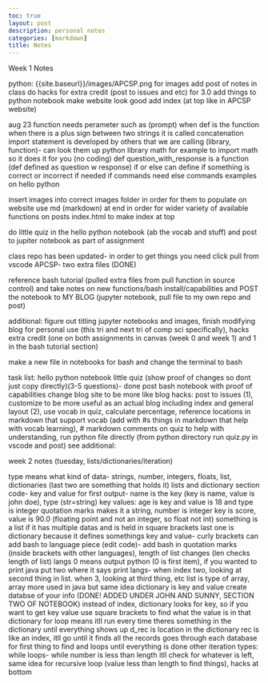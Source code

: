 ```yaml
---
toc: true
layout: post
description: personal notes
categories: [markdown]
title: Notes
---
```


Week 1 Notes 

python: {{site.baseurl}}/images/APCSP.png for images
add post of notes in class
do hacks for extra credit (post to issues and etc) for 3.0 
add things to python notebook
make website look good 
add index (at top like in APCSP website) 


aug 23
function needs perameter such as (prompt) when def is the function
when there is a plus sign between two strings it is called concatenation 
import statement is developed by others that we are calling (library, function)- can look them up
python library math for example to import math so it does it for you (no coding)
def question_with_response is a function (def defined as question w response)
if or else can define if something is correct or incorrect if needed
if commands need else commands
examples on hello python

insert images into correct images folder in order for them to populate on website
use md (markdown) at end in order for wider variety of available functions on posts
index.html to make index at top 

do little quiz in the hello python notebook (ab the vocab and stuff) and post to jupiter notebook as part of assignment

class repo has been updated- in order to get things you need click pull from vscode APCSP- two extra files (DONE)

reference bash tutorial (pulled extra files from pull function in source control) and take notes on new functions/bash install/capabilities and POST the notebook to MY BLOG (jupyter notebook, pull file to my own repo and post) 

additional: figure out titling jupyter notebooks and images, finish modifying blog for personal use (this tri and next tri of comp sci specifically), hacks extra credit (one on both assignments in canvas (week 0 and week 1) and 1 in the bash tutorial section)

make a new file in notebooks for bash and change the terminal to bash


task list:
hello python notebook little quiz (show proof of changes so dont just copy directly)(3-5 questions)- done
post bash notebook with proof of capabilities
change blog site to be more like blog
hacks: post to issues (1), customize to be more useful as an actual blog including index and general layout (2), use vocab in quiz, calculate percentage, reference locations in markdown that support vocab (add with #s things in markdown that help with vocab learning), # markdown comments on quiz to help with understanding, run python file directly (from python directory run quiz.py in vscode and post)
see additional:


week 2 notes (tuesday, lists/dictionaries/iteration)

type means what kind of data- strings, number, integers, floats, list, dictionaries (last two are something that holds it)
lists and dictionary section code- key and value for first output- name is the key (key is name, value is john doe), type (str=string)
key values: age is key and value is 18 and type is integer
quotation marks makes it a string, number is integer
key is score, value is 90.0 (floating point and not an integer, so float not int)
something is a list if it has multiple datas and is held in square brackets
last one is dictionary because it defines somethings key and value- curly brackets 
can add bash to language piece (edit code)- add bash in quotation marks (inside brackets with other languages), length of list changes (len checks length of list)
langs 0 means output python (0 is first item), if you wanted to print java put two where it says print langs- when index two, looking at second thing in list. when 3, looking at third thing, etc
list is type of array, array more used in java but same idea
dictionary is key and value 
create databse of your info (DONE! ADDED UNDER JOHN AND SUNNY, SECTION TWO OF NOTEBOOK)
instead of index, dictionary looks for key, so if you want to get key value use square brackets to find what the value is in that dictionary
for loop means itll run every time theres something in the dictionary until everything shows up
d_rec is location in the dictionary 
rec is like an index, itll go until it finds all the records
goes through each database for first thing to find and loops until everything is done
other iteration types: while loops- while number is less than length itll check for whatever is left, same idea for recursive loop (value less than length to find things), hacks at bottom
